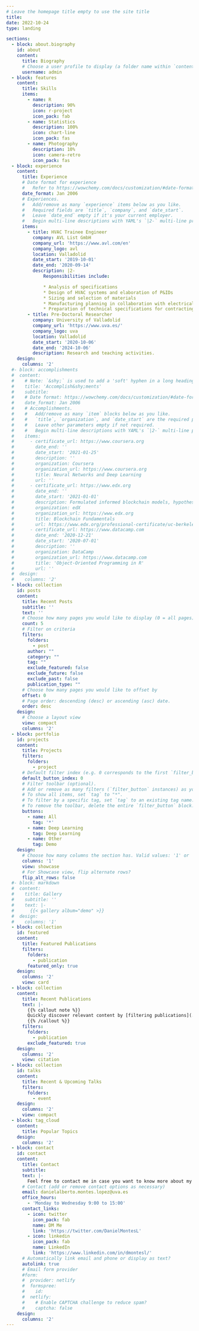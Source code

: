 ```yaml
---
# Leave the homepage title empty to use the site title
title:
date: 2022-10-24
type: landing

sections:
  - block: about.biography
    id: about
    content:
      title: Biography
      # Choose a user profile to display (a folder name within `content/authors/`)
      username: admin
  - block: features
    content:
      title: Skills
      items:
        - name: R
          description: 90%
          icon: r-project
          icon_pack: fab
        - name: Statistics
          description: 100%
          icon: chart-line
          icon_pack: fas
        - name: Photography
          description: 10%
          icon: camera-retro
          icon_pack: fas
  - block: experience
    content:
      title: Experience
      # Date format for experience
      #   Refer to https://wowchemy.com/docs/customization/#date-format
      date_format: Jan 2006
      # Experiences.
      #   Add/remove as many `experience` items below as you like.
      #   Required fields are `title`, `company`, and `date_start`.
      #   Leave `date_end` empty if it's your current employer.
      #   Begin multi-line descriptions with YAML's `|2-` multi-line prefix.
      items:
        - title: HVAC Trainee Engineer
          company: AVL List GmbH
          company_url: 'https://www.avl.com/en'
          company_logo: avl
          location: Valladolid
          date_start: '2019-10-01'
          date_end: '2020-09-14'
          description: |2-
              Responsibilities include:

              * Analysis of specifications
              * Design of HVAC systems and elaboration of P&IDs
              * Sizing and selection of materials
              * Manufacturing planning in collaboration with electrical and mechanical departments
              * Preparation of technical specifications for contracting suppliers following quality standards
        - title: Pre-Doctoral Researcher
          company: University of Valladolid
          company_url: 'https://www.uva.es/'
          company_logo: uva
          location: Valladolid
          date_start: '2020-10-06'
          date_end: '2024-10-06'
          description: Research and teaching activities.
    design:
      columns: '2'
  #- block: accomplishments
  #  content:
  #    # Note: `&shy;` is used to add a 'soft' hyphen in a long heading.
  #    title: 'Accomplish&shy;ments'
  #    subtitle:
  #    # Date format: https://wowchemy.com/docs/customization/#date-format
  #    date_format: Jan 2006
  #    # Accomplishments.
  #    #   Add/remove as many `item` blocks below as you like.
  #    #   `title`, `organization`, and `date_start` are the required parameters.
  #    #   Leave other parameters empty if not required.
  #    #   Begin multi-line descriptions with YAML's `|2-` multi-line prefix.
  #    items:
  #      - certificate_url: https://www.coursera.org
  #        date_end: ''
  #        date_start: '2021-01-25'
  #        description: ''
  #        organization: Coursera
  #        organization_url: https://www.coursera.org
  #        title: Neural Networks and Deep Learning
  #        url: ''
  #      - certificate_url: https://www.edx.org
  #        date_end: ''
  #        date_start: '2021-01-01'
  #        description: Formulated informed blockchain models, hypotheses, and use cases.
  #        organization: edX
  #        organization_url: https://www.edx.org
  #        title: Blockchain Fundamentals
  #        url: https://www.edx.org/professional-certificate/uc-berkeleyx-blockchain-fundamentals
  #      - certificate_url: https://www.datacamp.com
  #        date_end: '2020-12-21'
  #        date_start: '2020-07-01'
  #        description: ''
  #        organization: DataCamp
  #        organization_url: https://www.datacamp.com
  #        title: 'Object-Oriented Programming in R'
  #        url: ''
  #  design:
  #    columns: '2'
  - block: collection
    id: posts
    content:
      title: Recent Posts
      subtitle: ''
      text: ''
      # Choose how many pages you would like to display (0 = all pages)
      count: 5
      # Filter on criteria
      filters:
        folders:
          - post
        author: ""
        category: ""
        tag: ""
        exclude_featured: false
        exclude_future: false
        exclude_past: false
        publication_type: ""
      # Choose how many pages you would like to offset by
      offset: 0
      # Page order: descending (desc) or ascending (asc) date.
      order: desc
    design:
      # Choose a layout view
      view: compact
      columns: '2'
  - block: portfolio
    id: projects
    content:
      title: Projects
      filters:
        folders:
          - project
      # Default filter index (e.g. 0 corresponds to the first `filter_button` instance below).
      default_button_index: 0
      # Filter toolbar (optional).
      # Add or remove as many filters (`filter_button` instances) as you like.
      # To show all items, set `tag` to "*".
      # To filter by a specific tag, set `tag` to an existing tag name.
      # To remove the toolbar, delete the entire `filter_button` block.
      buttons:
        - name: All
          tag: '*'
        - name: Deep Learning
          tag: Deep Learning
        - name: Other
          tag: Demo
    design:
      # Choose how many columns the section has. Valid values: '1' or '2'.
      columns: '1'
      view: showcase
      # For Showcase view, flip alternate rows?
      flip_alt_rows: false
  #- block: markdown
  #  content:
  #    title: Gallery
  #    subtitle: ''
  #    text: |-
  #      {{< gallery album="demo" >}}
  #  design:
  #    columns: '1'
  - block: collection
    id: featured
    content:
      title: Featured Publications
      filters:
        folders:
          - publication
        featured_only: true
    design:
      columns: '2'
      view: card
  - block: collection
    content:
      title: Recent Publications
      text: |-
        {{% callout note %}}
        Quickly discover relevant content by [filtering publications](./publication/).
        {{% /callout %}}
      filters:
        folders:
          - publication
        exclude_featured: true
    design:
      columns: '2'
      view: citation
  - block: collection
    id: talks
    content:
      title: Recent & Upcoming Talks
      filters:
        folders:
          - event
    design:
      columns: '2'
      view: compact
  - block: tag_cloud
    content:
      title: Popular Topics
    design:
      columns: '2'
  - block: contact
    id: contact
    content:
      title: Contact
      subtitle:
      text: |-
        Feel free to contact me in case you want to know more about my work or have any question.
      # Contact (add or remove contact options as necessary)
      email: danielalberto.montes.lopez@uva.es
      office_hours:
        - 'Monday to Wednesday 9:00 to 15:00'
      contact_links:
        - icon: twitter
          icon_pack: fab
          name: DM Me
          link: 'https://twitter.com/DanielMontesL'
        - icon: linkedin
          icon_pack: fab
          name: LinkedIn
          link: 'https://www.linkedin.com/in/dmontesl/'
      # Automatically link email and phone or display as text?
      autolink: true
      # Email form provider
      #form:
      #  provider: netlify
      #  formspree:
      #    id:
      #  netlify:
      #    # Enable CAPTCHA challenge to reduce spam?
      #    captcha: false
    design:
      columns: '2'
---
```


